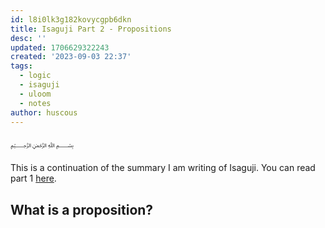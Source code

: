 ```yaml
---
id: l8i0lk3g182kovycgpb6dkn
title: Isaguji Part 2 - Propositions
desc: ''
updated: 1706629322243
created: '2023-09-03 22:37'
tags:
  - logic
  - isaguji
  - uloom
  - notes
author: huscous
---
```


﷽

This is a continuation of the summary I am writing of Isaguji. You can read
part 1 [here](studies.logic.isaguji.universals-and-definitions).

## What is a proposition?


